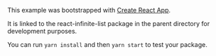 This example was bootstrapped with [Create React App](https://github.com/facebook/create-react-app).

It is linked to the react-infinite-list package in the parent directory for development purposes.

You can run `yarn install` and then `yarn start` to test your package.
